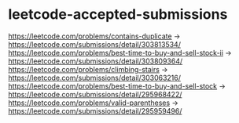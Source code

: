 # leetcode-accepted-submissions

https://leetcode.com/problems/contains-duplicate -> https://leetcode.com/submissions/detail/303813534/
https://leetcode.com/problems/best-time-to-buy-and-sell-stock-ii -> https://leetcode.com/submissions/detail/303809364/
https://leetcode.com/problems/climbing-stairs -> https://leetcode.com/submissions/detail/303063216/
https://leetcode.com/problems/best-time-to-buy-and-sell-stock -> https://leetcode.com/submissions/detail/295968422/
https://leetcode.com/problems/valid-parentheses -> https://leetcode.com/submissions/detail/295959496/
